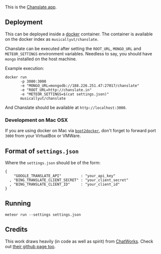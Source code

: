 This is the [Chanslate app](http://chanslate.in).

## Deployment

This can be deployed inside a [docker](http://docker.io) container.
The container is available on the docker index as `musicallyut/chanslate`.

Chanslate can be executed after setting the `ROOT_URL`, `MONGO_URL` and
`METEOR_SETTINGS` environment variables. Needless to say, you should have
`mongo` installed on the host machine.

Example execution:

    docker run 
           -p 3000:3000
           -e "MONGO_URL=mongodb://188.226.251.47:27017/chanslate" 
           -e "ROOT_URL=http://chanslate.in" 
           -e "METEOR_SETTINGS=$(cat settings.json)"
           musicallyut/chanslate

And Chanslate should be available at `http://localhost:3000`.

### Development on Mac OSX

If you are using docker on Mac via [`boot2docker`](https://github.com/boot2docker/boot2docker), don't forget to forward port `3000` from your VirtualBox or VMWare.

## Format of `settings.json`

Where the `settings.json` should be of the form:

    {
        "GOOGLE_TRANSLATE_API"         : "your_api_key"
      , "BING_TRANSLATE_CLIENT_SECRET" : "your_client_secret"
      , "BING_TRANSLATE_CLIENT_ID"     : "your_client_id"
    }

## Running

    meteor run --settings settings.json

## Credits

This work draws heavily (in code as well as spirit) from
[ChatWorks](http://chatworks.in/). Check out [their github page
too](https://github.com/Pent/chatworks).
